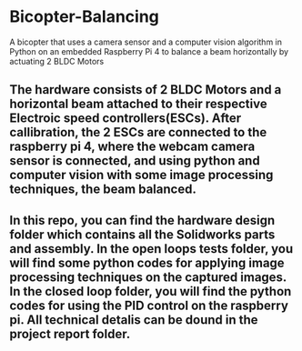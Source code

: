 # Bicopter-Balancing
A bicopter that uses a camera sensor and a computer vision algorithm in Python on an embedded Raspberry Pi 4 to balance a beam horizontally by actuating 2 BLDC Motors

## The hardware consists of 2 BLDC Motors and a horizontal beam attached to their respective Electroic speed controllers(ESCs). After callibration, the 2 ESCs are connected to the raspberry pi 4, where the webcam camera sensor is connected, and using python and computer vision with some image processing techniques, the beam balanced.

## In this repo, you can find the hardware design folder which contains all the Solidworks parts and assembly. In the open loops tests folder, you will find some python codes for applying image processing techniques on the captured images. In the closed loop folder, you will find the python codes for using the PID control on the raspberry pi. All technical detalis can be dound in the project report folder.
